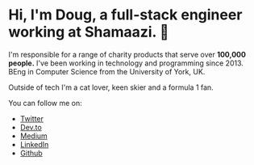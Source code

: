 # Hi, I'm Doug, a full-stack engineer working at Shamaazi. 👋

I'm responsible for a range of charity products that serve over **100,000 people.**
I've been working in technology and programming since 2013. BEng in Computer Science from the University of York, UK.

Outside of tech I'm a cat lover, keen skier and a formula 1 fan.

You can follow me on:
- [Twitter](https://twitter.com/dglsparsons)
- [Dev.to](https://dev.to/dglsparsons)
- [Medium](https://medium.com/@dglsparsons)
- [LinkedIn](https://www.linkedin.com/in/douglas-parsons-b97025103/)
- [Github](https://github.com/dglsparsons)
